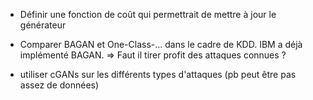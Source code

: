 - Définir une fonction de coût qui permettrait de mettre à jour le générateur

- Comparer BAGAN et One-Class-... dans le cadre de KDD. IBM a déjà implémenté BAGAN. => Faut il tirer profit des attaques connues ?

- utiliser cGANs sur les différents types d'attaques (pb peut être pas assez de données)
